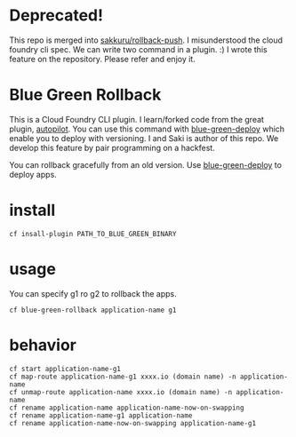 # Deprecated!

This repo is merged into [sakkuru/rollback-push](https://github.com/sakkuru/rollback-push). I misunderstood the cloud foundry cli spec. We can write two command in a plugin. :) I wrote this feature on the repository. Please refer and enjoy it.


# Blue Green Rollback

This is a Cloud Foundry CLI plugin. I learn/forked code from the great plugin, [autopilot](https://github.com/contraband/autopilot). You can use this command with 
[blue-green-deploy](https://github.com/sakkuru/rollback-push) which enable you to
deploy with versioning. I and Saki is author of this repo. We develop this feature by pair programming on a hackfest. 

You can rollback gracefully from an old version. Use [blue-green-deploy](https://github.com/sakkuru/rollback-push) to deploy apps.

# install 

```
cf insall-plugin PATH_TO_BLUE_GREEN_BINARY
``` 

# usage 

You can specify g1 ro g2 to rollback the apps. 
```
cf blue-green-rollback application-name g1
```

# behavior

```
cf start application-name-g1
cf map-route application-name-g1 xxxx.io (domain name) -n application-name
cf unmap-route application-name xxxx.io (domain name) -n application-name
cf rename application-name application-name-now-on-swapping
cf rename application-name-g1 application-name
cf rename application-name-now-on-swapping application-name-g1
```

